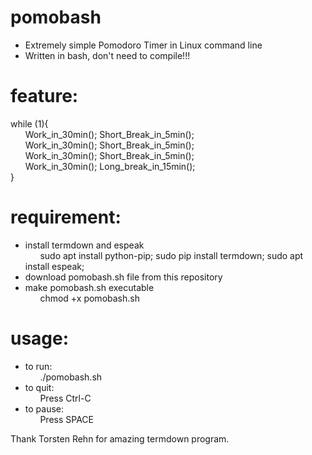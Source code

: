 # pomobash
* Extremely simple Pomodoro Timer in Linux command line
* Written in bash, don't need to compile!!!

# feature:
while (1){  
   &nbsp;&nbsp;&nbsp;&nbsp;&nbsp;&nbsp;Work_in_30min(); Short_Break_in_5min();    
   &nbsp;&nbsp;&nbsp;&nbsp;&nbsp;&nbsp;Work_in_30min(); Short_Break_in_5min();  
   &nbsp;&nbsp;&nbsp;&nbsp;&nbsp;&nbsp;Work_in_30min(); Short_Break_in_5min();  
   &nbsp;&nbsp;&nbsp;&nbsp;&nbsp;&nbsp;Work_in_30min(); Long_break_in_15min();           
}

# requirement:
* install termdown and espeak  
    &nbsp;&nbsp;&nbsp;&nbsp;&nbsp;&nbsp;sudo apt install python-pip; sudo pip install termdown; sudo apt install espeak;  
* download pomobash.sh file from this repository  
* make pomobash.sh executable  
    &nbsp;&nbsp;&nbsp;&nbsp;&nbsp;&nbsp;chmod +x pomobash.sh

# usage: 
* to run:   
  &nbsp;&nbsp;&nbsp;&nbsp;&nbsp;&nbsp;./pomobash.sh  
* to quit:  
  &nbsp;&nbsp;&nbsp;&nbsp;&nbsp;&nbsp;Press Ctrl-C    
* to pause:    
  &nbsp;&nbsp;&nbsp;&nbsp;&nbsp;&nbsp;Press SPACE
    

Thank Torsten Rehn for amazing termdown program. 
